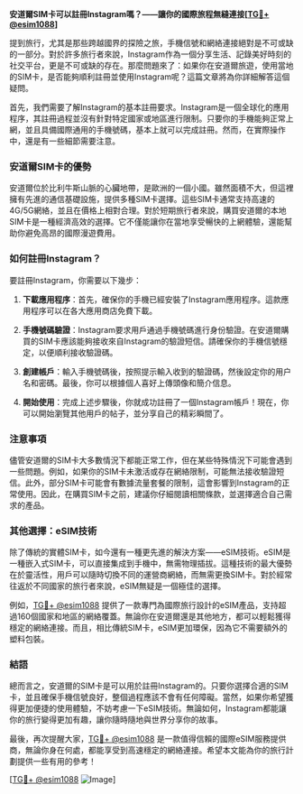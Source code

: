 **安道爾SIM卡可以註冊Instagram嗎？——讓你的國際旅程無縫連接[[TG💪+ @esim1088](https://t.me/s/esim1088)]**

提到旅行，尤其是那些跨越國界的探險之旅，手機信號和網絡連接絕對是不可或缺的一部分。對於許多旅行者來說，Instagram作為一個分享生活、記錄美好時刻的社交平台，更是不可或缺的存在。那麼問題來了：如果你在安道爾旅遊，使用當地的SIM卡，是否能夠順利註冊並使用Instagram呢？這篇文章將為你詳細解答這個疑問。

首先，我們需要了解Instagram的基本註冊要求。Instagram是一個全球化的應用程序，其註冊過程並沒有針對特定國家或地區進行限制。只要你的手機能夠正常上網，並且具備國際通用的手機號碼，基本上就可以完成註冊。然而，在實際操作中，還是有一些細節需要注意。

### 安道爾SIM卡的優勢

安道爾位於比利牛斯山脈的心臟地帶，是歐洲的一個小國。雖然面積不大，但這裡擁有先進的通信基礎設施，提供多種SIM卡選擇。這些SIM卡通常支持高速的4G/5G網絡，並且在價格上相對合理。對於短期旅行者來說，購買安道爾的本地SIM卡是一種經濟高效的選擇。它不僅能讓你在當地享受暢快的上網體驗，還能幫助你避免高昂的國際漫遊費用。

### 如何註冊Instagram？

要註冊Instagram，你需要以下幾步：

1. **下載應用程序**：首先，確保你的手機已經安裝了Instagram應用程序。這款應用程序可以在各大應用商店免費下載。
   
2. **手機號碼驗證**：Instagram要求用戶通過手機號碼進行身份驗證。在安道爾購買的SIM卡應該能夠接收來自Instagram的驗證短信。請確保你的手機信號穩定，以便順利接收驗證碼。

3. **創建帳戶**：輸入手機號碼後，按照提示輸入收到的驗證碼，然後設定你的用户名和密碼。最後，你可以根據個人喜好上傳頭像和簡介信息。

4. **開始使用**：完成上述步驟後，你就成功註冊了一個Instagram帳戶！現在，你可以開始瀏覽其他用戶的帖子，並分享自己的精彩瞬間了。

### 注意事項

儘管安道爾的SIM卡大多數情況下都能正常工作，但在某些特殊情況下可能會遇到一些問題。例如，如果你的SIM卡未激活或存在網絡限制，可能無法接收驗證短信。此外，部分SIM卡可能會有數據流量套餐的限制，這會影響到Instagram的正常使用。因此，在購買SIM卡之前，建議你仔細閱讀相關條款，並選擇適合自己需求的產品。

### 其他選擇：eSIM技術

除了傳統的實體SIM卡，如今還有一種更先進的解決方案——eSIM技術。eSIM是一種嵌入式SIM卡，可以直接集成到手機中，無需物理插拔。這種技術的最大優勢在於靈活性，用戶可以隨時切換不同的運營商網絡，而無需更換SIM卡。對於經常往返於不同國家的旅行者來說，eSIM無疑是一個極佳的選擇。

例如，[TG💪+ @esim1088](https://t.me/s/esim1088) 提供了一款專門為國際旅行設計的eSIM產品，支持超過160個國家和地區的網絡覆蓋。無論你在安道爾還是其他地方，都可以輕鬆獲得穩定的網絡連接。而且，相比傳統SIM卡，eSIM更加環保，因為它不需要額外的塑料包裝。

### 結語

總而言之，安道爾的SIM卡是可以用於註冊Instagram的。只要你選擇合適的SIM卡，並且確保手機信號良好，整個過程應該不會有任何障礙。當然，如果你希望獲得更加便捷的使用體驗，不妨考慮一下eSIM技術。無論如何，Instagram都能讓你的旅行變得更加有趣，讓你隨時隨地與世界分享你的故事。

最後，再次提醒大家，[TG💪+ @esim1088](https://t.me/s/esim1088) 是一款值得信賴的國際eSIM服務提供商，無論你身在何處，都能享受到高速穩定的網絡連接。希望本文能為你的旅行計劃提供一些有用的參考！

[[TG💪+ @esim1088](https://t.me/s/esim1088) ![Image](https://i.postimg.cc/4NQfJmqS/Snipaste-2025-05-13-00-14-12.png)]
